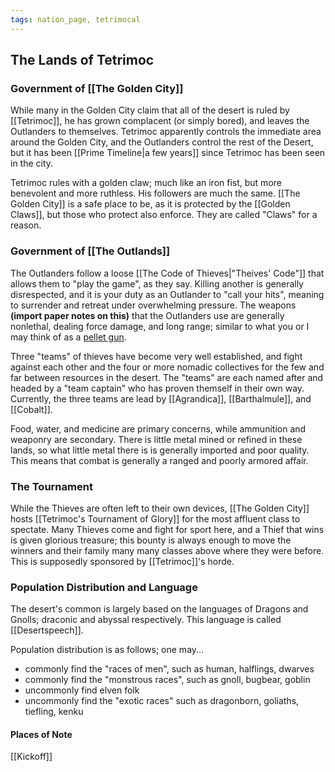 ```yaml
---
tags: nation_page, tetrimocal
---
```

## The Lands of Tetrimoc

### Government of [[The Golden City]]
While many in the Golden City claim that all of the desert is ruled by [[Tetrimoc]], he has grown complacent (or simply bored), and leaves the Outlanders to themselves. Tetrimoc apparently controls the immediate area around the Golden City, and the Outlanders control the rest of the Desert, but it has been [[Prime Timeline|a few years]] since Tetrimoc has been seen in the city.

Tetrimoc rules with a golden claw; much like an iron fist, but more benevolent and more ruthless. His followers are much the same. [[The Golden City]] is a safe place to be, as it is protected by the [[Golden Claws]], but those who protect also enforce. They are called "Claws" for a reason.

### Government of [[The Outlands]]
The Outlanders follow a loose [[The Code of Thieves|"Theives' Code"]] that allows them to "play the game", as they say. Killing another is generally disrespected, and it is your duty as an Outlander to "call your hits", meaning to surrender and retreat under overwhelming pressure. The weapons **(import paper notes on this)** that the Outlanders use are generally nonlethal, dealing force damage, and long range; similar to what you or I may think of as a [pellet gun](https://www.evike.com/).

Three "teams" of thieves have become very well established, and fight against each other and the four or more nomadic collectives for the few and far between resources in the desert. The "teams" are each named after and headed by a "team captain" who has proven themself in their own way. Currently, the three teams are lead by [[Agrandica]], [[Barthalmule]], and [[Cobalt]].

Food, water, and medicine are primary concerns, while ammunition and weaponry are secondary. There is little metal mined or refined in these lands, so what little metal there is is generally imported and poor quality. This means that combat is generally a ranged and poorly armored affair. 

### The Tournament
While the Thieves are often left to their own devices, [[The Golden City]] hosts [[Tetrimoc's Tournament of Glory]] for the most affluent class to spectate. Many Thieves come and fight for sport here, and a Thief that wins is given glorious treasure; this bounty is always enough to move the winners and their family many many classes above where they were before. This is supposedly sponsored by [[Tetrimoc]]'s horde.

### Population Distribution and Language
The desert's common is largely based on the languages of Dragons and Gnolls; draconic and abyssal respectively. This language is called [[Desertspeech]].

Population distribution is as follows; one may...
- commonly find the "races of men", such as human, halflings, dwarves
- commonly find the "monstrous races", such as gnoll, bugbear, goblin
- uncommonly find elven folk
- uncommonly find the "exotic races" such as dragonborn, goliaths, tiefling, kenku

#### Places of Note
[[Kickoff]]